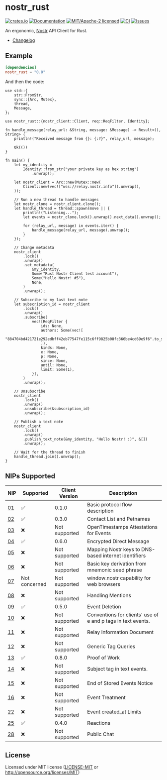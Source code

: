 # nostr_rust

[![crates.io](https://img.shields.io/crates/v/nostr_rust.svg)](https://crates.io/crates/nostr_rust)
[![Documentation](https://docs.rs/nostr_rust/badge.svg)](https://docs.rs/nostr_rust)
[![MIT/Apache-2 licensed](https://img.shields.io/crates/l/nostr_rust.svg)](./LICENSE.txt)
[![CI](https://github.com/0xtlt/nostr_rust/actions/workflows/ci.yml/badge.svg)](https://github.com/0xtlt/nostr_rust/actions/workflows/ci.yml)
[![Issues](https://img.shields.io/github/issues/0xtlt/nostr_rust)](https://img.shields.io/github/issues/0xtlt/nostr_rust)

An ergonomic, [Nostr](https://github.com/nostr-protocol/nostr) API Client for Rust.

- [Changelog](CHANGELOG.md)

## Example

```toml
[dependencies]
nostr_rust = "0.8"
```

And then the code:

```rust,norun
use std::{
    str::FromStr,
    sync::{Arc, Mutex},
    thread,
    Message,
};

use nostr_rust::{nostr_client::Client, req::ReqFilter, Identity};

fn handle_message(relay_url: &String, message: &Message) -> Result<(), String> {
    println!("Received message from {}: {:?}", relay_url, message);

    Ok(())
}

fn main() {
    let my_identity =
        Identity::from_str("your private key as hex string")
            .unwrap();

    let nostr_client = Arc::new(Mutex::new(
        Client::new(vec!["wss://relay.nostr.info"]).unwrap(),
    ));

    // Run a new thread to handle messages
    let nostr_clone = nostr_client.clone();
    let handle_thread = thread::spawn(move || {
        println!("Listening...");
        let events = nostr_clone.lock().unwrap().next_data().unwrap();

        for (relay_url, message) in events.iter() {
            handle_message(relay_url, message).unwrap();
        }
    });

    // Change metadata
    nostr_client
        .lock()
        .unwrap()
        .set_metadata(
            &my_identity,
            Some("Rust Nostr Client test account"),
            Some("Hello Nostr! #5"),
            None,
        )
        .unwrap();

    // Subscribe to my last text note
    let subscription_id = nostr_client
        .lock()
        .unwrap()
        .subscribe(
            vec![ReqFilter {
                ids: None,
                authors: Some(vec![
                    "884704bd421721e292edbff42eb77547fe115c6ff9825b08fc366be4cd69e9f6".to_string(),
                ]),
                kinds: None,
                e: None,
                p: None,
                since: None,
                until: None,
                limit: Some(1),
            }],
        )
        .unwrap();

    // Unsubscribe
    nostr_client
        .lock()
        .unwrap()
        .unsubscribe(&subscription_id)
        .unwrap();

    // Publish a text note
    nostr_client
        .lock()
        .unwrap()
        .publish_text_note(&my_identity, "Hello Nostr! :)", &[])
        .unwrap();

    // Wait for the thread to finish
    handle_thread.join().unwrap();
}
```

## NIPs Supported

|                              NIP                                | Supported     | Client Version | Description                                                  |
| --------------------------------------------------------------- | ------------- | -------------- | ------------------------------------------------------------ |
| [01](https://github.com/nostr-protocol/nips/blob/master/01.md)  | ✅            | 0.1.0          | Basic protocol flow description                              |
| [02](https://github.com/nostr-protocol/nips/blob/master/02.md)  | ✅            | 0.3.0          | Contact List and Petnames                                    |
| [03](https://github.com/nostr-protocol/nips/blob/master/03.md)  | ❌            | Not supported  | OpenTimestamps Attestations for Events                       |
| [04](https://github.com/nostr-protocol/nips/blob/master/04.md)  | ✅            | 0.6.0          | Encrypted Direct Message                                     |
| [05](https://github.com/nostr-protocol/nips/blob/master/05.md)  | ❌            | Not supported  | Mapping Nostr keys to DNS-based internet identifiers         |
| [06](https://github.com/nostr-protocol/nips/blob/master/06.md)  | ❌            | Not supported  | Basic key derivation from mnemonic seed phrase               |
| [07](https://github.com/nostr-protocol/nips/blob/master/07.md)  | Not concerned | Not supported  | window.nostr capability for web browsers                     |
| [08](https://github.com/nostr-protocol/nips/blob/master/08.md)  | ❌            | Not supported  | Handling Mentions                                            |
| [09](https://github.com/nostr-protocol/nips/blob/master/09.md)  | ✅            | 0.5.0          | Event Deletion                                               |
| [10](https://github.com/nostr-protocol/nips/blob/master/10.md)  | ❌            | Not supported  | Conventions for clients' use of e and p tags in text events. |
| [11](https://github.com/nostr-protocol/nips/blob/master/11.md)  | ❌            | Not supported  | Relay Information Document                                   |
| [12](https://github.com/nostr-protocol/nips/blob/master/12.md)  | ❌            | Not supported  | Generic Tag Queries                                          |
| [13](https://github.com/nostr-protocol/nips/blob/master/13.md)  | ✅            | 0.8.0          | Proof of Work                                                |
| [14](https://github.com/nostr-protocol/nips/blob/master/14.md)  | ❌            | Not supported  | Subject tag in text events.                                  |
| [15](https://github.com/nostr-protocol/nips/blob/master/15.md)  | ❌            | Not supported  | End of Stored Events Notice                                  |
| [16](https://github.com/nostr-protocol/nips/blob/master/16.md)  | ❌            | Not supported  | Event Treatment                                              |
| [22](https://github.com/nostr-protocol/nips/blob/master/22.md)  | ❌            | Not supported  | Event created_at Limits                                      |
| [25](https://github.com/nostr-protocol/nips/blob/master/25.md)  | ✅            | 0.4.0          | Reactions                                                    |
| [28](https://github.com/nostr-protocol/nips/blob/master/28.md)  | ❌            | Not supported  | Public Chat                                                  |

## License

Licensed under MIT license ([LICENSE-MIT](LICENSE-MIT) or <http://opensource.org/licenses/MIT>)
